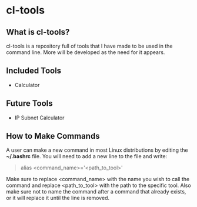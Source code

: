 # cl-tools
## What is cl-tools?
cl-tools is a repository full of tools that I have made to be used in the command line. More will be developed as the need for it appears.

## Included Tools
- Calculator

## Future Tools
- IP Subnet Calculator

## How to Make Commands
A user can make a new command in most Linux distributions by editing the <b>~/.bashrc</b> file. You will need to add a new line to the file and write:

> alias <command_name>='<path_to_tool>'

Make sure to replace <command_name> with the name you wish to call the command and replace <path_to_tool> with the path to the specific tool.
Also make sure not to name the command after a command that already exists, or it will replace it until the line is removed.
